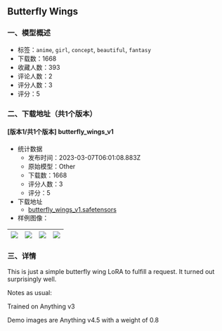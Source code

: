 ## Butterfly Wings
### 一、模型概述

- 标签：`anime`, `girl`, `concept`, `beautiful`, `fantasy`
- 下载数：1668
- 收藏人数：393
- 评论人数：2
- 评分人数：3
- 评分：5

### 二、下载地址（共1个版本）

#### [版本1/共1个版本] butterfly_wings_v1

- 统计数据
  - 发布时间：2023-03-07T06:01:08.883Z
  - 原始模型：Other
  - 下载数：1668
  - 评分人数：3
  - 评分：5
- 下载地址
  - [butterfly_wings_v1.safetensors](https://civitai.com/api/download/models/19706)
- 样例图像：

| <img src="https://image.civitai.com/xG1nkqKTMzGDvpLrqFT7WA/13fdf436-d469-4ad1-78b8-428fbfd68f00/width=450/207423.jpeg" /> | <img src="https://image.civitai.com/xG1nkqKTMzGDvpLrqFT7WA/26bfe0a1-13ec-4c95-80a7-5f38a8559d00/width=450/207428.jpeg" /> | <img src="https://image.civitai.com/xG1nkqKTMzGDvpLrqFT7WA/3483b098-12e7-4505-6707-f87f085ef200/width=450/207427.jpeg" /> | <img src="https://image.civitai.com/xG1nkqKTMzGDvpLrqFT7WA/0b5ac3e9-415b-4f30-a6e6-1c56135c6c00/width=450/207426.jpeg" /> |
| ---- | ---- | ---- | ---- |


### 三、详情
<p>This is just a simple butterfly wing LoRA to fulfill a request. It turned out surprisingly well.</p><p></p><p>Notes as usual:</p><p>Trained on Anything v3</p><p>Demo images are Anything v4.5 with a weight of 0.8</p>